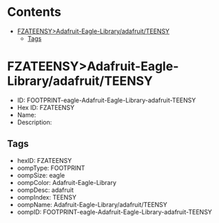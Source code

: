 



Contents
========

* [FZATEENSY>Adafruit-Eagle-Library/adafruit/TEENSY](#fzateensyadafruit-eagle-libraryadafruitteensy)
	* [Tags](#tags)

# FZATEENSY>Adafruit-Eagle-Library/adafruit/TEENSY

- ID: FOOTPRINT-eagle-Adafruit-Eagle-Library-adafruit-TEENSY
- Hex ID: FZATEENSY
- Name: 
- Description: 

## Tags

- hexID: FZATEENSY
- oompType: FOOTPRINT
- oompSize: eagle
- oompColor: Adafruit-Eagle-Library
- oompDesc: adafruit
- oompIndex: TEENSY
- oompName: Adafruit-Eagle-Library/adafruit/TEENSY
- oompID: FOOTPRINT-eagle-Adafruit-Eagle-Library-adafruit-TEENSY
